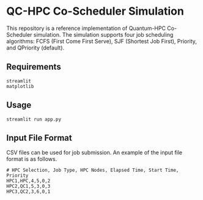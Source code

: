 # QC-HPC Co-Scheduler Simulation

This repository is a reference implementation of Quantum-HPC Co-Scheduler simulation.
The simulation supports four job scheduling algorithms: FCFS (First Come First Serve), SJF (Shortest Job First), Priority, and QPriority (default).

## Requirements

```
streamlit
matplotlib
```

## Usage

```
streamlit run app.py
```

## Input File Format

CSV files can be used for job submission. An example of the input file format is as follows.

```
# HPC Selection, Job Type, HPC Nodes, Elapsed Time, Start Time, Priority
HPC1,HPC,4,5,0,2 
HPC2,QC1,5,3,0,3
HPC3,QC2,3,6,0,1
```
